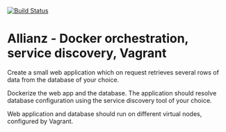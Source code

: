 [![Build Status](https://travis-ci.org/sbakiu/Allianz.svg?branch=development)](https://travis-ci.org/sbakiu/Allianz)
# Allianz - Docker orchestration, service discovery, Vagrant

Create a small web application which on request retrieves several rows of data from the database of your choice.
 
Dockerize the web app and  the database. The application should resolve database configuration using the service discovery tool of your choice.
 
Web application and database should run on different virtual nodes, configured by Vagrant.
